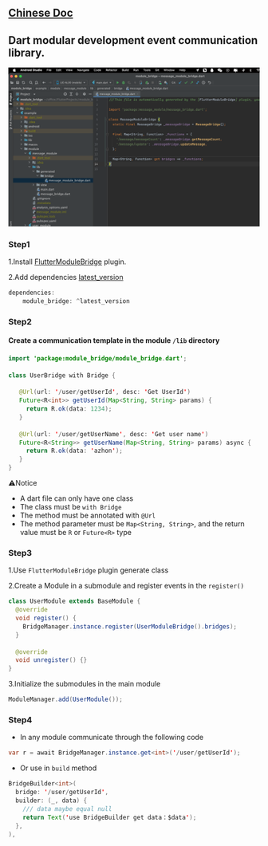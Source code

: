## [Chinese Doc](https://github.com/azhon/module_bridge/blob/main/README-zh.md)

## Dart modular development event communication library.

<p align="center"><img src="https://github.com/azhon/module_bridge/raw/main/img/logo.png"></p>

### Step1

1.Install [FlutterModuleBridge](https://plugins.jetbrains.com/plugin/20491-fluttermodulebridge) plugin.

2.Add dependencies [latest_version](https://pub.dev/packages/module_bridge)

```java
dependencies:
    module_bridge: ^latest_version
```

### Step2
#### Create a communication template in the module `/lib` directory

```java
import 'package:module_bridge/module_bridge.dart';

class UserBridge with Bridge {

   @Url(url: '/user/getUserId', desc: 'Get UserId')
   Future<R<int>> getUserId(Map<String, String> params) {
     return R.ok(data: 1234);
   }

   @Url(url: '/user/getUserName', desc: 'Get user name')
   Future<R<String>> getUserName(Map<String, String> params) async {
     return R.ok(data: 'azhon');
   }
}
```
⚠️Notice
- A dart file can only have one class
- The class must be `with Bridge`
- The method must be annotated with `@Url`
- The method parameter must be `Map<String, String>`, and the return value must be `R` or `Future<R>` type

### Step3

1.Use `FlutterModuleBridge` plugin generate class

2.Create a Module in a submodule and register events in the `register()`

```java
class UserModule extends BaseModule {
  @override
  void register() {
    BridgeManager.instance.register(UserModuleBridge().bridges);
  }

  @override
  void unregister() {}
}
```
3.Initialize the submodules in the main module

```java
ModuleManager.add(UserModule());
```

### Step4
- In any module communicate through the following code

```java
var r = await BridgeManager.instance.get<int>('/user/getUserId');
```
- Or use in `build` method

```java
BridgeBuilder<int>(
  bridge: '/user/getUserId',
  builder: (_, data) {
    /// data maybe equal null
    return Text('use BridgeBuilder get data：$data');
  },
),
```